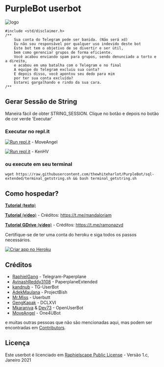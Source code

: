 # PurpleBot userbot

![logo](https://i.ibb.co/xH67gZN/image.png)

```
#include <std/disclaimer.h>
/**
    Sua conta do Telegram pode ser banida. (Não será xd)
    Eu não sou responsável por qualquer uso indevido deste bot
    Este bot tem o objetivo de se divertir e ser útil,
    bem como gerenciar grupos de forma eficiente.
    Você acabou enviando spam para grupos, sendo denunciado a torto e a direito,
    e acabou em uma batalha com o Telegram e no final
    A equipe do Telegram excluiu sua conta?
    E depois disso, você apontou seu dedo para mim
    por ter sua conta excluída?
    Estarei gargalhando e rindo da sua cara.
/**
```

## Gerar Sessão de String
Maneira fácil de obter STRING_SESSION. Clique no botão e depois no botão de cor verde 'Executar' 

### Executar no repl.it
[![Run repl.it](https://img.shields.io/badge/run-string__session.py-blue?style=flat-square&logo=repl.it)](https://repl.it/@MoveAngel/UserbotSession?lite=1&outputonly=1) - MoveAngel

[![Run repl.it](https://img.shields.io/badge/run-string__session.py-blue?style=flat-square&logo=repl.it)](https://repl.it/@kenhv/sessiongen) - KenHV

### ou execute em seu terminal
```
wget https://raw.githubusercontent.com/thewhiteharlot/PurpleBot/sql-extended/terminal_getstring.sh && bash terminal_getstring.sh
```

## Como hospedar?

[𝐓𝐮𝐭𝐨𝐫𝐢𝐚𝐥 (𝐭𝐞𝐱𝐭𝐨)](https://telegra.ph/𝙎𝙤𝙪𝙡𝙫𝙚𝙨𝙨𝙚𝙡-11-10-3)

[𝐓𝐮𝐭𝐨𝐫𝐢𝐚𝐥 (𝐯í𝐝𝐞𝐨)](https://www.youtube.com/watch?v=SBYjQ25ugZY&feature=emb_title&ab_channel=TUDOSEMCORTE) - Créditos: https://t.me/mandaloriam

[𝐓𝐮𝐭𝐨𝐫𝐢𝐚𝐥 𝐆𝐃𝐫𝐢𝐯𝐞 (𝐯í𝐝𝐞𝐨)](https://www.youtube.com/watch?v=Z0WFtwDMnes&ab_channel=TUDOSEMCORTE) - Créditos: https://t.me/ramonazvd

Certifique-se de ter uma conta do heroku e siga todos os passos necessários.

<p align="left"><a href="https://heroku.com/deploy?template=https://github.com/thewhiteharlot/PurpleBot/tree/sql-extended"> <img src="https://www.herokucdn.com/deploy/button.svg" alt="Criar app no Heroku" /></a></p>


## Créditos

* [RaphielGang](https://github.com/RaphielGang) - Telegram-Paperplane
* [AvinashReddy3108](https://github.com/AvinashReddy3108) - PaperplaneExtended
* [kandnub](https://github.com/kandnub) - TG-UserBot
* [AdekMaulana](https://github.com/adekmaulana) - ProjectBish
* [Mr.Miss](https://github.com/keselekpermen69) - Userbutt
* [GengKapak](https://github.com/GengKapak) - DCLXVI
* [Mkaraniya](https://github.com/mkaraniya) & [Dev73](https://github.com/Devp73) - OpenUserBot
* [MoveAngel](https://github.com/MoveAngel) - One4UBot

e muitas outras pessoas que não são mencionadas aqui, mas podem ser encontradas em [Contributors](https://github.com/MoveAngel/One4uBot/graphs/contributors).

## Licença

Este userbot é licenciado em [Raphielscape Public License](https://github.com/thewhiteharlot/PurpleBot/blob/sql-extended/LICENSE) - Versão 1.c, Janeiro 2021
